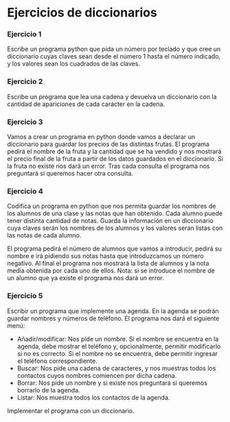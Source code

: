 # Ejercicios de diccionarios

### Ejercicio 1

Escribe un programa python que pida un número por teclado y que cree un diccionario cuyas claves sean desde el número 1 hasta el número indicado, y los valores sean los cuadrados de las claves. 

### Ejercicio 2

Escribe un programa que lea una cadena y devuelva un diccionario con la cantidad de apariciones de cada carácter en la cadena. 

### Ejercicio 3

Vamos a crear un programa en python donde vamos a declarar un diccionario para guardar los precios de las distintas frutas. El programa pedirá el nombre de la fruta y la cantidad que se ha vendido y nos mostrará el precio final de la fruta a partir de los datos guardados en el diccionario. Si la fruta no existe nos dará un error. Tras cada consulta el programa nos preguntará si queremos hacer otra consulta.

### Ejercicio 4

Codifica un programa en python que nos permita guardar los nombres de los alumnos de una clase y las notas que han obtenido. Cada alumno puede tener distinta cantidad de notas. Guarda la información en un diccionario cuya claves serán los nombres de los alumnos y los valores seran listas con las notas de cada alumno.

El programa pedirá el número de alumnos que vamos a introducir, pedirá su nombre e irá pidiendo sus notas hasta que introduzcamos un número negativo. Al final el programa nos mostrará la lista de alumnos y la nota media obtenida por cada uno de ellos. Nota: si se introduce el nombre de un alumno que ya existe el programa nos dará un error.

### Ejercicio 5

Escribir un programa que implemente una agenda. En la agenda se podrán guardar nombres y números de teléfono. El programa nos dará el siguiente menú:

* Añadir/modificar: Nos pide un nombre. Si el nombre se encuentra en la agenda, debe mostrar el teléfono y, opcionalmente, permitir modificarlo si no es correcto. Si el nombre no se encuentra, debe permitir ingresar el teléfono correspondiente. 
* Buscar: Nos pide una cadena de caracteres, y nos muestras todos los contactos cuyos nombres comiencen por dicha cadena.
* Borrar: Nos pide un nombre y si existe nos preguntará si queremos borrarlo de la agenda.
* Listar: Nos muestra todos los contactos de la agenda.

Implementar el programa con un diccionario.
